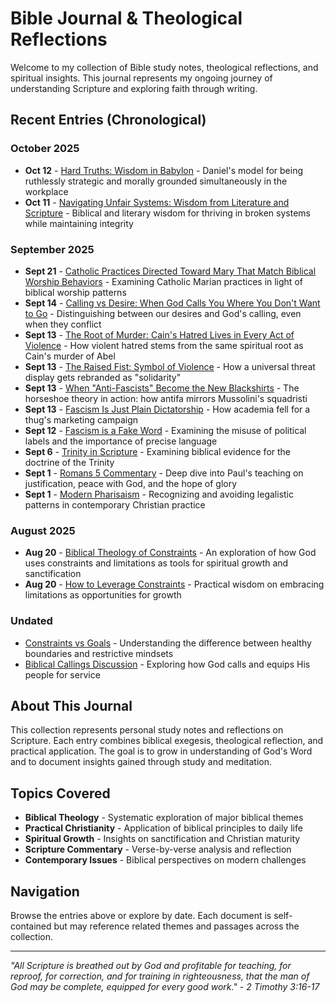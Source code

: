 # Bible Journal & Theological Reflections

Welcome to my collection of Bible study notes, theological reflections, and spiritual insights. This journal represents my ongoing journey of understanding Scripture and exploring faith through writing.

## Recent Entries (Chronological)

### October 2025
- **Oct 12** - [Hard Truths: Wisdom in Babylon](_posts/2025/10/2025-10-12-hard-employment-truths.md) - Daniel's model for being ruthlessly strategic and morally grounded simultaneously in the workplace
- **Oct 11** - [Navigating Unfair Systems: Wisdom from Literature and Scripture](_posts/2025/10/2025-10-11-wisdom_unfair_systems.md) - Biblical and literary wisdom for thriving in broken systems while maintaining integrity

### September 2025
- **Sept 21** - [Catholic Practices Directed Toward Mary That Match Biblical Worship Behaviors](_posts/2025/09/2025-09-21-mary-worship.md) - Examining Catholic Marian practices in light of biblical worship patterns
- **Sept 14** - [Calling vs Desire: When God Calls You Where You Don't Want to Go](_posts/2025/09/2025-09-14-calling_vs_desire_blog.md) - Distinguishing between our desires and God's calling, even when they conflict
- **Sept 13** - [The Root of Murder: Cain's Hatred Lives in Every Act of Violence](_posts/2025/09/2025-09-13-cains-hatred-root-of-violence.md) - How violent hatred stems from the same spiritual root as Cain's murder of Abel
- **Sept 13** - [The Raised Fist: Symbol of Violence](_posts/2025/09/2025-09-13-the-fist-symbol-of-violence.md) - How a universal threat display gets rebranded as "solidarity"
- **Sept 13** - [When "Anti-Fascists" Become the New Blackshirts](_posts/2025/09/2025-09-13-antifascists-as-new-blackshirts.md) - The horseshoe theory in action: how antifa mirrors Mussolini's squadristi
- **Sept 13** - [Fascism Is Just Plain Dictatorship](_posts/2025/09/2025-09-13-fascism-is-just-plain-ditatorship.md) - How academia fell for a thug's marketing campaign
- **Sept 12** - [Fascism is a Fake Word](_posts/2025/09/2025-09-12-Fascism-is-a-fake-word.md) - Examining the misuse of political labels and the importance of precise language
- **Sept 6** - [Trinity in Scripture](_posts/2025/09/2025-09-06-trinity_scriptures_blog.md) - Examining biblical evidence for the doctrine of the Trinity
- **Sept 1** - [Romans 5 Commentary](_posts/2025/09/2025-09-01-romans5_commentary.md) - Deep dive into Paul's teaching on justification, peace with God, and the hope of glory
- **Sept 1** - [Modern Pharisaism](_posts/2025/09/2025-09-01-modern_pharisaism_blog.md) - Recognizing and avoiding legalistic patterns in contemporary Christian practice

### August 2025
- **Aug 20** - [Biblical Theology of Constraints](_posts/2025/08/2025-08-20-WED-biblical-theology-of-constraints.md) - An exploration of how God uses constraints and limitations as tools for spiritual growth and sanctification
- **Aug 20** - [How to Leverage Constraints](_posts/2025/08/2025-08-20-WED-how-to-leverage-constraints.md) - Practical wisdom on embracing limitations as opportunities for growth

### Undated
- [Constraints vs Goals](constraints-vs-goals.md) - Understanding the difference between healthy boundaries and restrictive mindsets
- [Biblical Callings Discussion](biblical-callings-discussion.md) - Exploring how God calls and equips His people for service

## About This Journal

This collection represents personal study notes and reflections on Scripture. Each entry combines biblical exegesis, theological reflection, and practical application. The goal is to grow in understanding of God's Word and to document insights gained through study and meditation.

## Topics Covered

- **Biblical Theology** - Systematic exploration of major biblical themes
- **Practical Christianity** - Application of biblical principles to daily life
- **Spiritual Growth** - Insights on sanctification and Christian maturity
- **Scripture Commentary** - Verse-by-verse analysis and reflection
- **Contemporary Issues** - Biblical perspectives on modern challenges

## Navigation

Browse the entries above or explore by date. Each document is self-contained but may reference related themes and passages across the collection.

---

*"All Scripture is breathed out by God and profitable for teaching, for reproof, for correction, and for training in righteousness, that the man of God may be complete, equipped for every good work." - 2 Timothy 3:16-17*